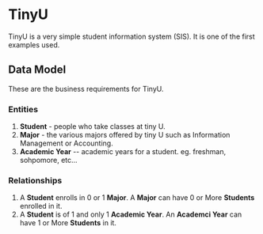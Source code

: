 # TinyU

TinyU is a very simple student information system (SIS). It is one of the first examples used.

## Data Model

These are the business requirements for TinyU.

### Entities 

1. **Student** - people who take classes at tiny U. 
2. **Major** - the various majors offered by tiny U such as Information Management or Accounting.
3. **Academic Year** -- academic years for a student. eg. freshman, sohpomore, etc...

### Relationships


1. A **Student**  enrolls in 0 or 1 **Major**. A **Major** can have 0 or More **Students** enrolled in it.
2. A **Student**  is of 1 and only 1 **Academic Year**. An **Academci Year** can have 1 or More **Students** in it.
